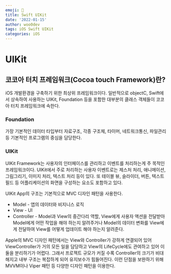 ```yaml
---
emoji: 🐻
title: Swift UIKit
date: '2022-01-15'
author: woo0dev
tags: iOS Swift UIKit
categories: iOS
---
```


# UIKit
## 코코아 터치 프레임워크(Cocoa touch Framework)란?
iOS 개발환경을 구축하기 위한 최상위 프레임워크이다. 일반적으로 objectC, Swift에서 상속하여 사용하는 UIKit, Foundation 등을 포함한 대부분의 클래스 객체들이 코코아 터치 프레임워크에 속한다.

### Foundation
가장 기본적인 데이터 타입부터 자료구조, 각종 구조체, 타이머, 네트워크통신, 파일관리 등 기본적인 프로그램의 중심을 담당한다.

### UIKit
UIKit Framework는 사용자의 인터페이스를 관리하고 이벤트를 처리하는게 주 목적인 프레임워크이다. UIKit에서 주로 처리하는 사용자 이벤트로는 제스처 처리, 애니메이션, 그림그리기, 이미지 처리, 텍스트 처리 등이 있다. 또 테이블 뷰, 슬라이더, 버튼, 텍스트필드 등 어플리케이션의 화면을 구성하는 요소도 포함하고 있다.

UIKit App의 구조는 기본적으로 MVC 디자인 패턴을 사용한다.
- Model - 앱의 데이터와 비지니스 로직
- View - UI
- Controller - Model과 View의 중간다리 역할, View에게 사용자 액션을 전달받아 Model에게 어떤 작업을 해야 하는지 알려주거나 Model의 데이터 변화를 View에게 전달하여 View를 어떻게 업데이트 해야 하는지 알려준다.  


Apple의 MVC 디자인 패턴에서는 View와 Controller가 강하게 연결되어 있어 ViewController가 거의 모든 일을 담당하고 View의 LifeCycle에도 관여하고 있어 이 둘을 분리하기가 어렵다. 그래서 프로젝트 규모가 커질 수록 Controller의 크기가 비대해지고 내부 구조는 복잡하게 되어 유지보수가 힘들어진다. 이런 단점을 보완하기 위해 MVVM이나 Viper 패턴 등 다양한 디자인 패턴을 이용한다.